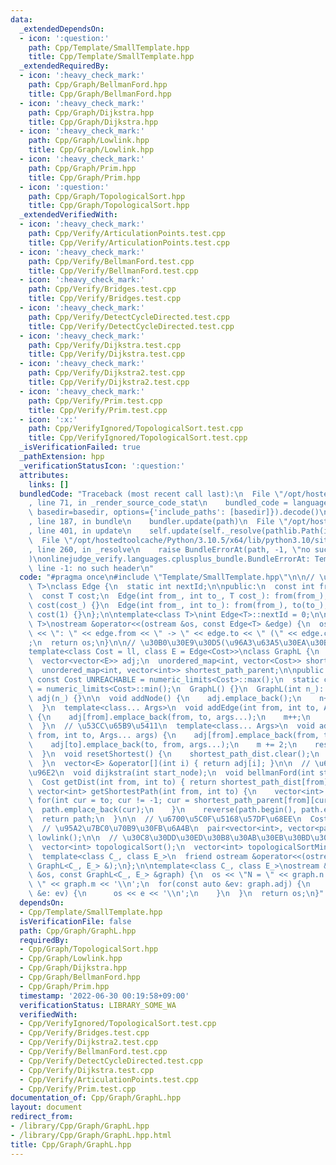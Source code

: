 ```yaml
---
data:
  _extendedDependsOn:
  - icon: ':question:'
    path: Cpp/Template/SmallTemplate.hpp
    title: Cpp/Template/SmallTemplate.hpp
  _extendedRequiredBy:
  - icon: ':heavy_check_mark:'
    path: Cpp/Graph/BellmanFord.hpp
    title: Cpp/Graph/BellmanFord.hpp
  - icon: ':heavy_check_mark:'
    path: Cpp/Graph/Dijkstra.hpp
    title: Cpp/Graph/Dijkstra.hpp
  - icon: ':heavy_check_mark:'
    path: Cpp/Graph/Lowlink.hpp
    title: Cpp/Graph/Lowlink.hpp
  - icon: ':heavy_check_mark:'
    path: Cpp/Graph/Prim.hpp
    title: Cpp/Graph/Prim.hpp
  - icon: ':question:'
    path: Cpp/Graph/TopologicalSort.hpp
    title: Cpp/Graph/TopologicalSort.hpp
  _extendedVerifiedWith:
  - icon: ':heavy_check_mark:'
    path: Cpp/Verify/ArticulationPoints.test.cpp
    title: Cpp/Verify/ArticulationPoints.test.cpp
  - icon: ':heavy_check_mark:'
    path: Cpp/Verify/BellmanFord.test.cpp
    title: Cpp/Verify/BellmanFord.test.cpp
  - icon: ':heavy_check_mark:'
    path: Cpp/Verify/Bridges.test.cpp
    title: Cpp/Verify/Bridges.test.cpp
  - icon: ':heavy_check_mark:'
    path: Cpp/Verify/DetectCycleDirected.test.cpp
    title: Cpp/Verify/DetectCycleDirected.test.cpp
  - icon: ':heavy_check_mark:'
    path: Cpp/Verify/Dijkstra.test.cpp
    title: Cpp/Verify/Dijkstra.test.cpp
  - icon: ':heavy_check_mark:'
    path: Cpp/Verify/Dijkstra2.test.cpp
    title: Cpp/Verify/Dijkstra2.test.cpp
  - icon: ':heavy_check_mark:'
    path: Cpp/Verify/Prim.test.cpp
    title: Cpp/Verify/Prim.test.cpp
  - icon: ':x:'
    path: Cpp/VerifyIgnored/TopologicalSort.test.cpp
    title: Cpp/VerifyIgnored/TopologicalSort.test.cpp
  _isVerificationFailed: true
  _pathExtension: hpp
  _verificationStatusIcon: ':question:'
  attributes:
    links: []
  bundledCode: "Traceback (most recent call last):\n  File \"/opt/hostedtoolcache/Python/3.10.5/x64/lib/python3.10/site-packages/onlinejudge_verify/documentation/build.py\"\
    , line 71, in _render_source_code_stat\n    bundled_code = language.bundle(stat.path,\
    \ basedir=basedir, options={'include_paths': [basedir]}).decode()\n  File \"/opt/hostedtoolcache/Python/3.10.5/x64/lib/python3.10/site-packages/onlinejudge_verify/languages/cplusplus.py\"\
    , line 187, in bundle\n    bundler.update(path)\n  File \"/opt/hostedtoolcache/Python/3.10.5/x64/lib/python3.10/site-packages/onlinejudge_verify/languages/cplusplus_bundle.py\"\
    , line 401, in update\n    self.update(self._resolve(pathlib.Path(included), included_from=path))\n\
    \  File \"/opt/hostedtoolcache/Python/3.10.5/x64/lib/python3.10/site-packages/onlinejudge_verify/languages/cplusplus_bundle.py\"\
    , line 260, in _resolve\n    raise BundleErrorAt(path, -1, \"no such header\"\
    )\nonlinejudge_verify.languages.cplusplus_bundle.BundleErrorAt: Template/SmallTemplate.hpp:\
    \ line -1: no such header\n"
  code: "#pragma once\n#include \"Template/SmallTemplate.hpp\"\n\n// \u8FBA\ntemplate<class\
    \ T>\nclass Edge {\n  static int nextId;\n\npublic:\n  const int from, to, id;\n\
    \  const T cost;\n  Edge(int from_, int to_, T cost_): from(from_), to(to_), id(nextId++),\
    \ cost(cost_) {}\n  Edge(int from_, int to_): from(from_), to(to_), id(nextId++),\
    \ cost(1) {}\n};\n\ntemplate<class T>\nint Edge<T>::nextId = 0;\n\ntemplate<class\
    \ T>\nostream &operator<<(ostream &os, const Edge<T> &edge) {\n  os << edge.id\
    \ << \": \" << edge.from << \" -> \" << edge.to << \" (\" << edge.cost << \")\"\
    ;\n  return os;\n}\n\n// \u30B0\u30E9\u30D5(\u96A3\u63A5\u30EA\u30B9\u30C8)\n\
    template<class Cost = ll, class E = Edge<Cost>>\nclass GraphL {\n  int n, m;\n\
    \  vector<vector<E>> adj;\n  unordered_map<int, vector<Cost>> shortest_path_dist;\n\
    \  unordered_map<int, vector<int>> shortest_path_parent;\n\npublic:\n  static\
    \ const Cost UNREACHABLE = numeric_limits<Cost>::max();\n  static const Cost NEGATIVE_CYCLE\
    \ = numeric_limits<Cost>::min();\n  GraphL() {}\n  GraphL(int n_): n(n_), m(0),\
    \ adj(n_) {}\n\n  void addNode() {\n    adj.emplace_back();\n    n++;\n    resetShortest();\n\
    \  }\n  template<class... Args>\n  void addEdge(int from, int to, Args... args)\
    \ {\n    adj[from].emplace_back(from, to, args...);\n    m++;\n    resetShortest();\n\
    \  }\n  // \u53CC\u65B9\u5411\n  template<class... Args>\n  void addBidirectionalEdge(int\
    \ from, int to, Args... args) {\n    adj[from].emplace_back(from, to, args...);\n\
    \    adj[to].emplace_back(to, from, args...);\n    m += 2;\n    resetShortest();\n\
    \  }\n  void resetShortest() {\n    shortest_path_dist.clear();\n    shortest_path_parent.clear();\n\
    \  }\n  vector<E> &operator[](int i) { return adj[i]; }\n\n  // \u6700\u77ED\u8DDD\
    \u96E2\n  void dijkstra(int start_node);\n  void bellmanFord(int start_node);\n\
    \  Cost getDist(int from, int to) { return shortest_path_dist[from][to]; }\n \
    \ vector<int> getShortestPath(int from, int to) {\n    vector<int> path;\n   \
    \ for(int cur = to; cur != -1; cur = shortest_path_parent[from][cur]) {\n    \
    \  path.emplace_back(cur);\n    }\n    reverse(path.begin(), path.end());\n  \
    \  return path;\n  }\n\n  // \u6700\u5C0F\u5168\u57DF\u68EE\n  Cost prim();\n\n\
    \  // \u95A2\u7BC0\u70B9\u30FB\u6A4B\n  pair<vector<int>, vector<pair<int, int>>>\
    \ lowlink();\n\n  // \u30C8\u30DD\u30ED\u30B8\u30AB\u30EB\u30BD\u30FC\u30C8\n\
    \  vector<int> topologicalSort();\n  vector<int> topologicalSortMinimum();\n\n\
    \  template<class C_, class E_>\n  friend ostream &operator<<(ostream &, const\
    \ GraphL<C_, E_> &);\n};\n\ntemplate<class C_, class E_>\nostream &operator<<(ostream\
    \ &os, const GraphL<C_, E_> &graph) {\n  os << \"N = \" << graph.n << \", M =\
    \ \" << graph.m << '\\n';\n  for(const auto &ev: graph.adj) {\n    for(const auto\
    \ &e: ev) {\n      os << e << '\\n';\n    }\n  }\n  return os;\n}"
  dependsOn:
  - Cpp/Template/SmallTemplate.hpp
  isVerificationFile: false
  path: Cpp/Graph/GraphL.hpp
  requiredBy:
  - Cpp/Graph/TopologicalSort.hpp
  - Cpp/Graph/Lowlink.hpp
  - Cpp/Graph/Dijkstra.hpp
  - Cpp/Graph/BellmanFord.hpp
  - Cpp/Graph/Prim.hpp
  timestamp: '2022-06-30 00:19:58+09:00'
  verificationStatus: LIBRARY_SOME_WA
  verifiedWith:
  - Cpp/VerifyIgnored/TopologicalSort.test.cpp
  - Cpp/Verify/Bridges.test.cpp
  - Cpp/Verify/Dijkstra2.test.cpp
  - Cpp/Verify/BellmanFord.test.cpp
  - Cpp/Verify/DetectCycleDirected.test.cpp
  - Cpp/Verify/Dijkstra.test.cpp
  - Cpp/Verify/ArticulationPoints.test.cpp
  - Cpp/Verify/Prim.test.cpp
documentation_of: Cpp/Graph/GraphL.hpp
layout: document
redirect_from:
- /library/Cpp/Graph/GraphL.hpp
- /library/Cpp/Graph/GraphL.hpp.html
title: Cpp/Graph/GraphL.hpp
---
```

